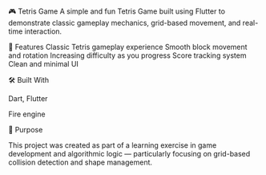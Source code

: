 🎮 Tetris Game
A simple and fun Tetris Game built using Flutter to demonstrate classic gameplay mechanics, grid-based movement, and real-time interaction.

🧩 Features
Classic Tetris gameplay experience
Smooth block movement and rotation
Increasing difficulty as you progress
Score tracking system
Clean and minimal UI

🛠️ Built With

Dart, Flutter

Fire engine

🎯 Purpose

This project was created as part of a learning exercise in game development and algorithmic logic — particularly focusing on grid-based collision detection and shape management.
